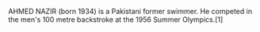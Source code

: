 AHMED NAZIR (born 1934) is a Pakistani former swimmer. He competed in the men's 100 metre backstroke at the 1956 Summer Olympics.[1]
